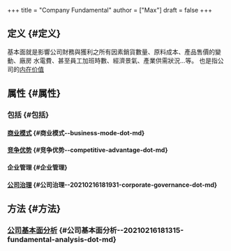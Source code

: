 +++
title = "Company Fundamental"
author = ["Max"]
draft = false
+++

## 定义 {#定义}

基本面就是影響公司財務與獲利之所有因素銷貨數量、原料成本、產品售價的變動、廠房
水電費、甚至員工加班時數、經濟景氣、產業供需狀況...等。
也是指公司的[内在价值](20210204003801-intrinsic_value.md)


## 属性 {#属性}


### 包括 {#包括}


#### [商业模式](business-mode.md) {#商业模式--business-mode-dot-md}


#### [竞争优势](competitive-advantage.md) {#竞争优势--competitive-advantage-dot-md}


#### 企业管理 {#企业管理}


#### [公司治理](20210216181931-corporate_governance.md) {#公司治理--20210216181931-corporate-governance-dot-md}


## 方法 {#方法}


### [公司基本面分析](20210216181315-fundamental_analysis.md) {#公司基本面分析--20210216181315-fundamental-analysis-dot-md}
